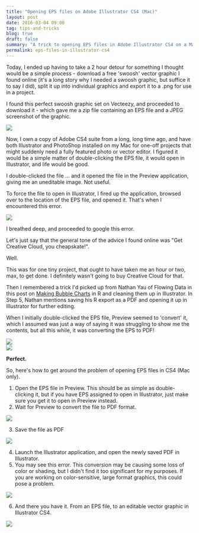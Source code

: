 ```yaml
---
title: "Opening EPS files on Adobe Illustrator CS4 (Mac)"
layout: post
date: 2016-03-04 09:00
tag: tips-and-tricks
blog: true
draft: false
summary: "A trick to opening EPS files in Adobe Illustrator CS4 on a Mac"
permalink: eps-files-in-illustrator-cs4
---
```


Today, I ended up having to take a 2 hour detour for something I thought would be a simple process - download a free 'swoosh' vector graphic I found online (it's a long story why I needed a swoosh graphic, but suffice it to say I did), split it up into individual graphics and export it to a .png for use in a project.

I found this perfect swoosh graphic set on Vecteezy, and proceeded to download it - which gave me a zip file containing an EPS file and a JPEG screenshot of the graphic.

<div class="center"><a href="http://www.vecteezy.com/vector-art/106447-different-type-of-business-banners"><img src="http://static.vecteezy.com/system/resources/previews/000/106/447/non_2x/different-type-of-business-banners-vector.jpg" /></a></div>

Now, I own a copy of Adobe CS4 suite from a long, long time ago, and have both Illustrator and PhotoShop installed on my Mac for one-off projects that might suddenly need a fully featured photo or vector editor. I figured it would be a simple matter of double-clicking the EPS file, it would open in Illustrator, and life would be good.

I double-clicked the file ... and it opened the file in the Preview application, giving me an uneditable image. Not useful.

To force the file to open in Illustrator, I fired up the application, browsed over to the location of the EPS file, and opened it. That's when I encountered this error.

<div class="center"><img src="https://raw.githubusercontent.com/aannasw/aannasw.github.io/master/assets/images/posts/eps-illustrator/illustrator-error.png" /></div>

I breathed deep, and proceeded to google this error.

Let's just say that the general tone of the advice I found online was "Get Creative Cloud, you cheapskate!".

Well.

This was for one tiny project, that ought to have taken me an hour or two, max, to get done. I definitely wasn't going to buy Creative Cloud for that.

Then I remembered a trick I'd picked up from Nathan Yau of Flowing Data in this post on [Making Bubble Charts](https://flowingdata.com/2010/11/23/how-to-make-bubble-charts/) in R and cleaning them up in Illustrator. In Step 5, Nathan mentions saving his R export as a PDF and opening it up in Illustrator for further editing.

When I initially double-clicked the EPS file, Preview seemed to 'convert' it, which I assumed was just a way of saying it was struggling to show me the contents, but all this while, it was converting the EPS to PDF!

<div class="center"><img src="https://raw.githubusercontent.com/aannasw/aannasw.github.io/master/assets/images/posts/eps-illustrator/converting-eps.png" /></div>

<div class="center"><img src="https://raw.githubusercontent.com/aannasw/aannasw.github.io/master/assets/images/posts/eps-illustrator/converted-to-pdf.png" /></div>

**Perfect.**

So, here's how to get around the problem of opening EPS files in CS4 (Mac only). 

1. Open the EPS file in Preview. This should be as simple as double-clicking it, but if you have EPS assigned to open in Illustrator, just make sure you get it to open in Preview instead.
2. Wait for Preview to convert the file to PDF format.

<div class="center"><img src="https://raw.githubusercontent.com/aannasw/aannasw.github.io/master/assets/images/posts/eps-illustrator/converting-eps.png" /></div>

3. Save the file as PDF

<div class="center"><img src="https://raw.githubusercontent.com/aannasw/aannasw.github.io/master/assets/images/posts/eps-illustrator/save-as.png" /></div>

4. Launch the Illustrator application, and open the newly saved PDF in Illustrator.
5. You may see this error. This conversion may be causing some loss of color or shading, but I didn't find it too significant for my purposes. If you are working on color-sensitive, large format graphics, this could pose a problem.

<div class="center"><img src="https://raw.githubusercontent.com/aannasw/aannasw.github.io/master/assets/images/posts/eps-illustrator/open-error.png" /></div>

6. And there you have it. From an EPS file, to an editable vector graphic in Illustrator CS4.

<div class="center"><img src="https://raw.githubusercontent.com/aannasw/aannasw.github.io/master/assets/images/posts/eps-illustrator/editable.png" /></div>
